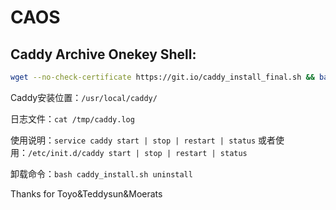# CAOS
## Caddy Archive Onekey Shell:
```bash
wget --no-check-certificate https://git.io/caddy_install_final.sh && bash caddy_install_final.sh
```
Caddy安装位置：`/usr/local/caddy/`

日志文件：`cat /tmp/caddy.log`

使用说明：`service caddy start | stop | restart | status`
或者使用：`/etc/init.d/caddy start | stop | restart | status`

卸载命令：`bash caddy_install.sh uninstall`

Thanks for Toyo&Teddysun&Moerats
